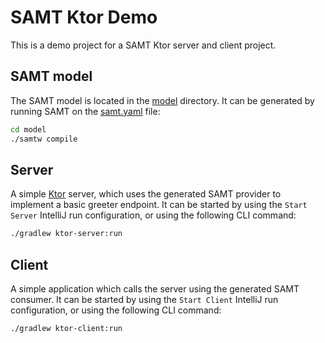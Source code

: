 # SAMT Ktor Demo

This is a demo project for a SAMT Ktor server and client project.

## SAMT model

The SAMT model is located in the [model](./model) directory.
It can be generated by running SAMT on the [samt.yaml](./model/samt.yaml) file:

```bash
cd model
./samtw compile
```

## Server

A simple [Ktor](https://ktor.io/) server, which uses the generated SAMT provider to implement a basic greeter endpoint.
It can be started by using the `Start Server` IntelliJ run configuration, or using the following CLI command:

```bash
./gradlew ktor-server:run
```

## Client

A simple application which calls the server using the generated SAMT consumer.
It can be started by using the `Start Client` IntelliJ run configuration, or using the following CLI command:

```bash
./gradlew ktor-client:run
```
